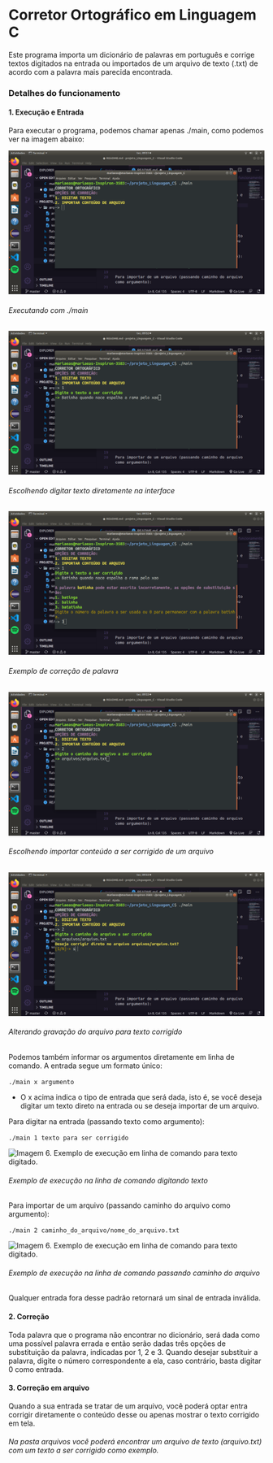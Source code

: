 # Corretor Ortográfico em Linguagem C

Este programa importa um dicionário de palavras em português e corrige textos digitados na entrada ou importados de um arquivo de texto (.txt) de acordo com a palavra mais parecida encontrada. 

### Detalhes do funcionamento

#### 1. Execução e Entrada
Para executar o programa, podemos chamar apenas ./main, como podemos ver na imagem abaixo:

![Imagem 1. Executando com ./main](https://raw.githubusercontent.com/MariaEduardaDeAzevedo/projeto_Linguagem_C/master/arquivos/imgs/Captura%20de%20tela%20de%202020-06-30%2009-51-33.png?token=AHDIVVT2UDCMO2FTD2YRBLK7ARZH6)
###### Executando com ./main


![Imagem 2. Escolhendo a opção 1.](https://raw.githubusercontent.com/MariaEduardaDeAzevedo/projeto_Linguagem_C/master/arquivos/imgs/Captura%20de%20tela%20de%202020-06-30%2009-52-16.png?token=AHDIVVXN3PVHONGHWFHY64S7ARZQQ)
###### Escolhendo digitar texto diretamente na interface


![Imagem 3. Exemplo de correção.](https://raw.githubusercontent.com/MariaEduardaDeAzevedo/projeto_Linguagem_C/master/arquivos/imgs/Captura%20de%20tela%20de%202020-06-30%2009-52-27.png?token=AHDIVVQPNNX2HNGFPF4ZYKK7ARZWG)
###### Exemplo de correção de palavra

![Imagem 4. Escolhendo a opção 2.](https://raw.githubusercontent.com/MariaEduardaDeAzevedo/projeto_Linguagem_C/master/arquivos/imgs/Captura%20de%20tela%20de%202020-06-30%2009-53-13.png?token=AHDIVVUEN6IYIWF5XRUJMTC7AR2EY)
###### Escolhendo importar conteúdo a ser corrigido de um arquivo

![Imagem 5. Alterando gravação do arquivo.](https://raw.githubusercontent.com/MariaEduardaDeAzevedo/projeto_Linguagem_C/master/arquivos/imgs/Captura%20de%20tela%20de%202020-06-30%2009-53-19.png?token=AHDIVVT5FGKOPT6YDZENMCS7AR2IC)
###### Alterando gravação do arquivo para texto corrigido


Podemos também informar os argumentos diretamente em linha de comando.
A entrada segue um formato único:

```./main x argumento```

- O x acima indica o tipo de entrada que será dada, isto é, se você deseja digitar um texto direto na entrada ou se deseja importar de um arquivo. 

Para digitar na entrada (passando texto como argumento):

```./main 1 texto para ser corrigido```

![Imagem 6. Exemplo de execução em linha de comando para texto digitado.]()
###### Exemplo de execução na linha de comando digitando texto

Para importar de um arquivo (passando caminho do arquivo como argumento):

```./main 2 caminho_do_arquivo/nome_do_arquivo.txt```

![Imagem 6. Exemplo de execução em linha de comando para texto digitado.]()
###### Exemplo de execução na linha de comando passando caminho do arquivo


Qualquer entrada fora desse padrão retornará um sinal de entrada inválida.

#### 2. Correção
Toda palavra que o programa não encontrar no dicionário, será dada como uma possível palavra errada e então serão dadas três opções de substituição da palavra, indicadas por 1, 2 e 3.
Quando desejar substituir a palavra, digite o número correspondente a ela, caso contrário, basta digitar 0 como entrada. 

#### 3. Correção em arquivo
Quando a sua entrada se tratar de um arquivo, você poderá optar entra corrigir diretamente o conteúdo desse ou apenas mostrar o texto corrigido em tela.


###### Na pasta arquivos você poderá encontrar um arquivo de texto (arquivo.txt) com um texto a ser corrigido como exemplo.
